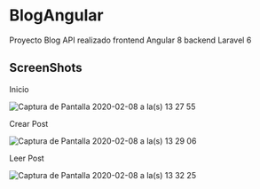 # BlogAngular

Proyecto Blog API realizado frontend Angular 8 backend Laravel 6

## ScreenShots

Inicio

![Captura de Pantalla 2020-02-08 a la(s) 13 27 55](https://user-images.githubusercontent.com/58574070/74088595-d21e0300-4a76-11ea-8e3e-810c1cb05eb7.png)

Crear Post

![Captura de Pantalla 2020-02-08 a la(s) 13 29 06](https://user-images.githubusercontent.com/58574070/74088610-fc6fc080-4a76-11ea-8f42-50cc80f76c09.png)

Leer Post

![Captura de Pantalla 2020-02-08 a la(s) 13 32 25](https://user-images.githubusercontent.com/58574070/74088659-743deb00-4a77-11ea-890b-23c7837aa5e7.png)



